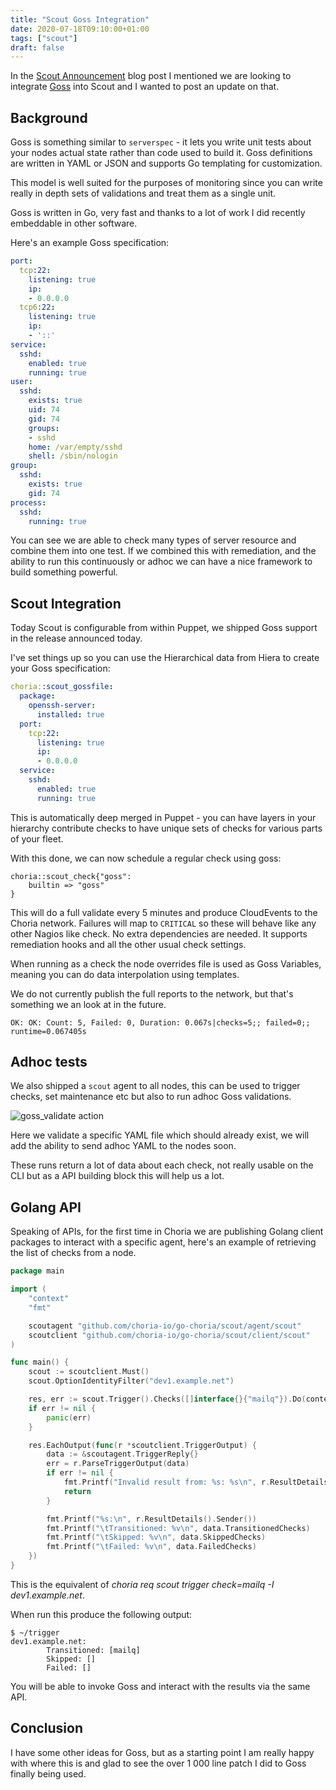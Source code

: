 ```yaml
---
title: "Scout Goss Integration"
date: 2020-07-18T09:10:00+01:00
tags: ["scout"]
draft: false
---
```


In the [Scout Announcement](https://choria.io/blog/post/2020/07/02/choria_scout/) blog post I mentioned we are looking 
to integrate [Goss](https://github.com/aelsabbahy/goss) into Scout and I wanted to post an update on that.

## Background

Goss is something similar to `serverspec` - it lets you write unit tests about your nodes actual state rather than code used to build it. 
Goss definitions are written in YAML or JSON and supports Go templating for customization.

This model is well suited for the purposes of monitoring since you can write really in depth sets of validations and treat them as a single unit.

Goss is written in Go, very fast and thanks to a lot of work I did recently embeddable in other software.

<!--more-->

Here's an example Goss specification:

```yaml
port:
  tcp:22:
    listening: true
    ip:
    - 0.0.0.0
  tcp6:22:
    listening: true
    ip:
    - '::'
service:
  sshd:
    enabled: true
    running: true
user:
  sshd:
    exists: true
    uid: 74
    gid: 74
    groups:
    - sshd
    home: /var/empty/sshd
    shell: /sbin/nologin
group:
  sshd:
    exists: true
    gid: 74
process:
  sshd:
    running: true
```

You can see we are able to check many types of server resource and combine them into one test. If we combined this with remediation, 
and the ability to run this continuously or adhoc we can have a nice framework to build something powerful.

## Scout Integration

Today Scout is configurable from within Puppet, we shipped Goss support in the release announced today.

I've set things up so you can use the Hierarchical data from Hiera to create your Goss specification:

```yaml
choria::scout_gossfile:
  package:
    openssh-server:
      installed: true
  port:
    tcp:22:
      listening: true
      ip:
      - 0.0.0.0
  service:
    sshd:
      enabled: true
      running: true
```

This is automatically deep merged in Puppet - you can have layers in your hierarchy contribute checks to have unique sets 
of checks for various parts of your fleet.

With this done, we can now schedule a regular check using goss:

```puppet
choria::scout_check{"goss":
    builtin => "goss"
}
```

This will do a full validate every 5 minutes and produce CloudEvents to the Choria network.  Failures will map to `CRITICAL`
so these will behave like any other Nagios like check.  No extra dependencies are needed. It supports remediation hooks
and all the other usual check settings.

When running as a check the node overrides file is used as Goss Variables, meaning you can do data interpolation using templates.

We do not currently publish the full reports to the network, but that's something we an look at in the future.

```nohighlight
OK: OK: Count: 5, Failed: 0, Duration: 0.067s|checks=5;; failed=0;; runtime=0.067405s
```

## Adhoc tests

We also shipped a `scout` agent to all nodes, this can be used to trigger checks, set maintenance etc but also to run 
adhoc Goss validations.

![goss_validate action](goss_action.png)

Here we validate a specific YAML file which should already exist, we will add the ability to send adhoc YAML to the nodes soon.

These runs return a lot of data about each check, not really usable on the CLI but as a API building block this will help us a lot.

## Golang API

Speaking of APIs, for the first time in Choria we are publishing Golang client packages to interact with a specific agent, here's
an example of retrieving the list of checks from a node.

```go
package main

import (
	"context"
	"fmt"

	scoutagent "github.com/choria-io/go-choria/scout/agent/scout"
	scoutclient "github.com/choria-io/go-choria/scout/client/scout"
)

func main() {
	scout := scoutclient.Must()
	scout.OptionIdentityFilter("dev1.example.net")

	res, err := scout.Trigger().Checks([]interface{}{"mailq"}).Do(context.Background())
	if err != nil {
		panic(err)
	}

	res.EachOutput(func(r *scoutclient.TriggerOutput) {
		data := &scoutagent.TriggerReply{}
		err = r.ParseTriggerOutput(data)
		if err != nil {
			fmt.Printf("Invalid result from: %s: %s\n", r.ResultDetails().Sender(), err)
			return
		}

		fmt.Printf("%s:\n", r.ResultDetails().Sender())
		fmt.Printf("\tTransitioned: %v\n", data.TransitionedChecks)
		fmt.Printf("\tSkipped: %v\n", data.SkippedChecks)
		fmt.Printf("\tFailed: %v\n", data.FailedChecks)
	})
}
```

This is the equivalent of _choria req scout trigger check=mailq -I dev1.example.net_.

When run this produce the following output:

```nohighlight
$ ~/trigger
dev1.example.net:
        Transitioned: [mailq]
        Skipped: []
        Failed: []
```

You will be able to invoke Goss and interact with the results via the same API.

## Conclusion

I have some other ideas for Goss, but as a starting point I am really happy with where this is and glad to see the over
1 000 line patch I did to Goss finally being used.
